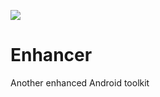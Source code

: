 [![](https://jitpack.io/v/diov/Enhancer.svg)](https://jitpack.io/#diov/Enhancer)

# Enhancer
Another enhanced Android toolkit
